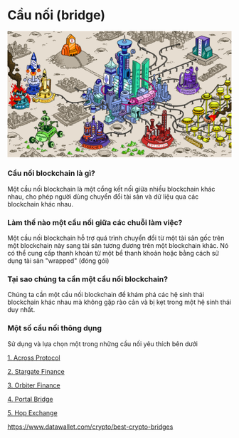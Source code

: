 # Cầu nối (bridge)

![Casino](images/casino-on-mars.png)

### Cầu nối blockchain là gì?
Một cầu nối blockchain là một cổng kết nối giữa nhiều blockchain khác nhau, cho phép người dùng chuyển đổi tài sản và dữ liệu qua các blockchain khác nhau.

### Làm thế nào một cầu nối giữa các chuỗi làm việc?
Một cầu nối blockchain hỗ trợ quá trình chuyển đổi từ một tài sản gốc trên một blockchain này sang tài sản tương đương trên một blockchain khác. Nó có thể cung cấp thanh khoản từ một bể thanh khoản hoặc bằng cách sử dụng tài sản "wrapped" (đóng gói)

### Tại sao chúng ta cần một cầu nối blockchain?
Chúng ta cần một cầu nối blockchain để khám phá các hệ sinh thái blockchain khác nhau mà không gặp rào cản và bị kẹt trong một hệ sinh thái duy nhất.

### Một số cầu nối thông dụng 

Sử dụng và lựa chọn một trong những cầu nối yêu thích bên dưới

[1. Across Protocol](https://across.to?ref=0x210d1C4c1e94c52edd53039190A3eA43C35e9506)

[2. Stargate Finance](https://stargate.finance/)

[3. Orbiter Finance](https://www.orbiter.finance/)

[4. Portal Bridge](https://www.portalbridge.com/#/transfer)

[5. Hop Exchange](https://hop.exchange/)
 

https://www.datawallet.com/crypto/best-crypto-bridges